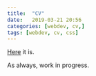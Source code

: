 ```yaml
---
title:  "CV"
date:   2019-03-21 20:56
categories: [webdev, cv,]
tags: [webdev, cv, css]
---
```


[Here](https://prettypositron.github.io/online-cv/) it is. 

As always, work in progress. 
